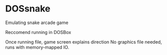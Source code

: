 # DOSsnake
Emulating snake arcade game

Reccomend running in DOSBox

Once running file, game screen explains direction
No graphics file needed, runs with memory-mapped IO. 
